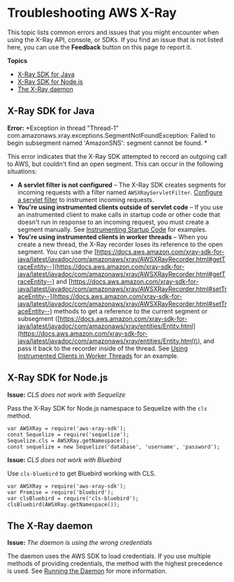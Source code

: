 # Troubleshooting AWS X\-Ray<a name="xray-troubleshooting"></a>

This topic lists common errors and issues that you might encounter when using the X\-Ray API, console, or SDKs\. If you find an issue that is not listed here, you can use the **Feedback** button on this page to report it\.

**Topics**
+ [X\-Ray SDK for Java](#troubleshooting-java)
+ [X\-Ray SDK for Node\.js](#troubleshooting-nodejs)
+ [The X\-Ray daemon](#troubleshooting-daemon)

## X\-Ray SDK for Java<a name="troubleshooting-java"></a>

**Error:** *Exception in thread "Thread\-1" com\.amazonaws\.xray\.exceptions\.SegmentNotFoundException: Failed to begin subsegment named 'AmazonSNS': segment cannot be found\. *

This error indicates that the X\-Ray SDK attempted to record an outgoing call to AWS, but couldn't find an open segment\. This can occur in the following situations:
+ **A servlet filter is not configured** – The X\-Ray SDK creates segments for incoming requests with a filter named `AWSXRayServletFilter`\. [Configure a servlet filter](xray-sdk-java-filters.md) to instrument incoming requests\.
+ **You're using instrumented clients outside of servlet code** – If you use an instrumented client to make calls in startup code or other code that doesn't run in response to an incoming request, you must create a segment manually\. See [Instrumenting Startup Code](scorekeep-startup.md) for examples\.
+ **You're using instrumented clients in worker threads** – When you create a new thread, the X\-Ray recorder loses its reference to the open segment\. You can use the [https://docs.aws.amazon.com/xray-sdk-for-java/latest/javadoc/com/amazonaws/xray/AWSXRayRecorder.html#getTraceEntity--](https://docs.aws.amazon.com/xray-sdk-for-java/latest/javadoc/com/amazonaws/xray/AWSXRayRecorder.html#getTraceEntity--) and [https://docs.aws.amazon.com/xray-sdk-for-java/latest/javadoc/com/amazonaws/xray/AWSXRayRecorder.html#setTraceEntity--](https://docs.aws.amazon.com/xray-sdk-for-java/latest/javadoc/com/amazonaws/xray/AWSXRayRecorder.html#setTraceEntity--) methods to get a reference to the current segment or subsegment \([https://docs.aws.amazon.com/xray-sdk-for-java/latest/javadoc/com/amazonaws/xray/entities/Entity.html](https://docs.aws.amazon.com/xray-sdk-for-java/latest/javadoc/com/amazonaws/xray/entities/Entity.html)\), and pass it back to the recorder inside of the thread\. See [Using Instrumented Clients in Worker Threads](scorekeep-workerthreads.md) for an example\.

## X\-Ray SDK for Node\.js<a name="troubleshooting-nodejs"></a>

**Issue:** *CLS does not work with Sequelize*

Pass the X\-Ray SDK for Node\.js namespace to Sequelize with the `cls` method\.

```
var AWSXRay = require('aws-xray-sdk');
const Sequelize = require('sequelize');
Sequelize.cls = AWSXRay.getNamespace();
const sequelize = new Sequelize('database', 'username', 'password');
```

**Issue:** *CLS does not work with Bluebird*

Use `cls-bluebird` to get Bluebird working with CLS\.

```
var AWSXRay = require('aws-xray-sdk');
var Promise = require('bluebird');
var clsBluebird = require('cls-bluebird');
clsBluebird(AWSXRay.getNamespace());
```

## The X\-Ray daemon<a name="troubleshooting-daemon"></a>

**Issue:** *The daemon is using the wrong credentials*

The daemon uses the AWS SDK to load credentials\. If you use multiple methods of providing credentials, the method with the highest precedence is used\. See [Running the Daemon](xray-daemon.md#xray-daemon-running) for more information\.